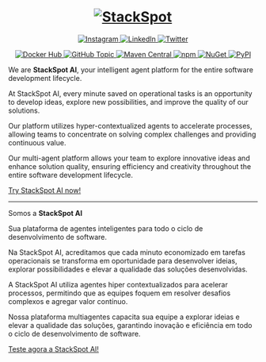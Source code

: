<h1 align="center">
  <a href="https://stackspot.com" rel="noreferrer" title="StackSpot">
    <img alt="StackSpot" src="![AIlogo](https://github.com/user-attachments/assets/cd0d55f7-d761-4ae6-bb1b-984c80509b13)">
  </a>
</h1>

<p align="center">
  <a href="https://www.instagram.com/stackspot" rel="noreferrer" title="Instagram">
    <img alt="Instagram" src="https://img.shields.io/badge/Instagram-%40stackspot-ff6633">
  </a>
  <a href="https://www.linkedin.com/company/stackspot" rel="noreferrer" title="LinkedIn">
    <img alt="LinkedIn" src="https://img.shields.io/badge/LinkedIn-%40stackspot-ff6633">
  </a>
  <a href="https://twitter.com/stackspot" rel="noreferrer" title="Twitter">
    <img alt="Twitter" src="https://img.shields.io/badge/Twiter-%40stackspot-ff6633">
  </a>
</p>

<p align="center">
  <a href="https://hub.docker.com/u/stackspot" rel="noreferrer" title="Docker Hub">
    <img alt="Docker Hub" src="https://img.shields.io/badge/Docker%20Hub-stackspot-ff6633">
  </a>
  <a href="https://github.com/topics/stackspot" rel="noreferrer" title="GitHub Topic">
    <img alt="GitHub Topic" src="https://img.shields.io/badge/GitHub%20Topic-stackspot-ff6633">
  </a>
  <a href="https://search.maven.org/search?q=com.stackspot" rel="noreferrer" title="Maven Central">
    <img alt="Maven Central" src="https://img.shields.io/badge/Maven%20Central-com.stackspot-ff6633">
  </a>
  <a href="https://www.npmjs.com/org/stackspot" rel="noreferrer" title="npm">
    <img alt="npm" src="https://img.shields.io/badge/npm-stackspot-ff6633">
  </a>
  <a href="https://www.nuget.org/profiles/stackspot" rel="noreferrer" title="NuGet">
    <img alt="NuGet" src="https://img.shields.io/badge/NuGet-stackspot-ff6633">
  </a>
  <a href="https://pypi.org/user/stackspot" rel="noreferrer" title="PyPI">
    <img alt="PyPI" src="https://img.shields.io/badge/PyPI-stackspot-ff6633">
  </a>
</p>

We are **StackSpot AI**, your intelligent agent platform for the entire software development lifecycle.

At StackSpot AI, every minute saved on operational tasks is an opportunity to develop ideas, explore new possibilities, and improve the quality of our solutions.

Our platform utilizes hyper-contextualized agents to accelerate processes, allowing teams to concentrate on solving complex challenges and providing continuous value.

Our multi-agent platform allows your team to explore innovative ideas and enhance solution quality, ensuring efficiency and creativity throughout the entire software development lifecycle.

[Try StackSpot AI now\!](https://ai.stackspot.com/login?utm_source=github-stk&utm_medium=read-me&utm_campaign=teste-gratuito)

---

Somos a **StackSpot AI** 

Sua plataforma de agentes inteligentes para todo o ciclo de desenvolvimento de software.

Na StackSpot AI, acreditamos que cada minuto economizado em tarefas operacionais se transforma em oportunidade para desenvolver ideias, explorar possibilidades e elevar a qualidade das soluções desenvolvidas.

A StackSpot AI utiliza agentes hiper contextualizados para acelerar processos, permitindo que as equipes foquem em resolver desafios complexos e agregar valor contínuo.

Nossa plataforma multiagentes capacita sua equipe a explorar ideias e elevar a qualidade das soluções, garantindo inovação e eficiência em todo o ciclo de desenvolvimento de software.

[Teste agora a StackSpot AI\!](https://ai.stackspot.com/login?utm_source=github-stk&utm_medium=read-me&utm_campaign=teste-gratuito)

